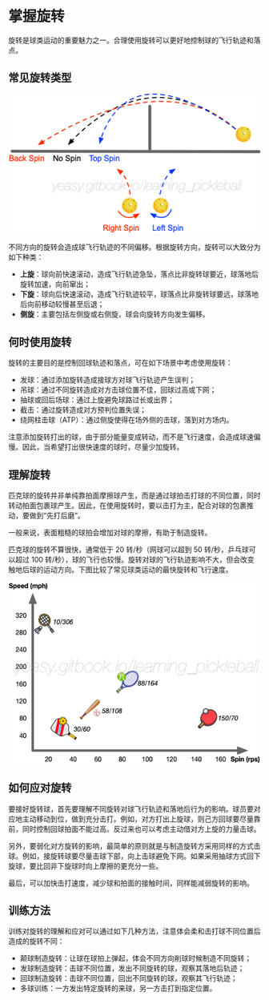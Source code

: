 # 掌握旋转

旋转是球类运动的重要魅力之一。合理使用旋转可以更好地控制球的飞行轨迹和落点。

## 常见旋转类型

![旋转造成不同飞行轨迹偏离](_images/spin-trajectory.png)

不同方向的旋转会造成球飞行轨迹的不同偏移。根据旋转方向，旋转可以大致分为如下种类：

* **上旋**：球向前快速滚动，造成飞行轨迹急坠，落点比非旋转球要近，球落地后旋转加速，向前窜出；
* **下旋**：球向后快速滚动，造成飞行轨迹较平，球落点比非旋转球要远，球落地后向前移动较慢甚至后退；
* **侧旋**：主要包括左侧旋或右侧旋，球会向旋转方向发生偏移。

## 何时使用旋转

旋转的主要目的是控制回球轨迹和落点，可在如下场景中考虑使用旋转：

* 发球：通过添加旋转造成接球方对球飞行轨迹产生误判；
* 吊球：通过不同旋转造成对方击球位置不佳，回球过高或下网；
* 抽球或回后场球：通过上旋避免球路过长或出界；
* 截击：通过旋转造成对方预判位置失误；
* 绕网柱击球（ATP）：通过侧旋使得在场外侧的击球，落到对方场内。

注意添加旋转打出的球，由于部分能量变成转动，而不是飞行速度，会造成球速偏慢。因此，当希望打出很快速度的球时，尽量少加旋转。

## 理解旋转

匹克球的旋转并非单纯靠拍面摩擦球产生，而是通过球拍击打球的不同位置，同时转动拍面包裹球产生。因此，在使用旋转时，要以击打为主，配合对球的包裹推动，要做到“先打后磨”。

一般来说，表面粗糙的球拍会增加对球的摩擦，有助于制造旋转。

匹克球的旋转不算很快，通常低于 20 转/秒（网球可以超到 50 转/秒，乒乓球可以超过 100 转/秒），球的飞行也较慢。旋转对球的飞行轨迹影响不大，但会改变触地后球的运动方向。下图比较了常见球类运动的最快旋转和飞行速度。

![不同球类运动的最快旋转和飞行速度](_images/spin-speed.png)

## 如何应对旋转

要接好旋转球，首先要理解不同旋转对球飞行轨迹和落地后行为的影响。球员要对应地主动移动到位，做到充分击打。例如，对方打出上旋球，则己方回球要尽量靠前，同时控制回球拍面不能过高。反过来也可以考虑主动借对方上旋的力量击球。

另外，要弱化对方旋转的影响，最简单的原则就是与制造旋转方采用同样的方式击球。例如，接旋转球要尽量击球下部，向上击球避免下网。如果采用抽球方式回下旋球，要比回非下旋球时向上摩擦的更充分一些。

最后，可以加快击打速度，减少球和拍面的接触时间，同样能减弱旋转的影响。

## 训练方法

训练对旋转的理解和应对可以通过如下几种方法，注意体会柔和击打球不同位置后造成的旋转不同：

* 颠球制造旋转：让球在球拍上弹起，体会不同方向削球时候制造不同旋转；
* 发球制造旋转：击球不同位置，发出不同旋转的球，观察其落地后轨迹；
* 回球制造旋转：击球不同位置，回出不同旋转的球，观察其飞行轨迹；
* 多球训练：一方发出特定旋转的来球，另一方击打到指定位置。
 

